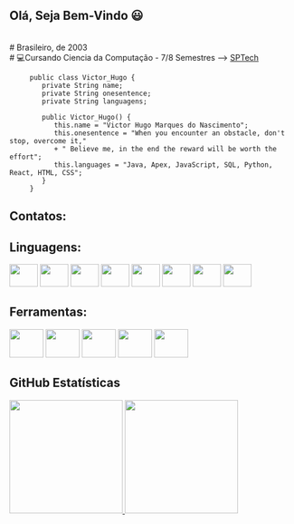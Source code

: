 ##   Olá, Seja Bem-Vindo 😃

<br># Brasileiro, de 2003
<br># 💻Cursando Ciencia da Computação - 7/8 Semestres --> [SPTech](https://www.sptech.school)   
    
<div  >
       
         public class Victor_Hugo {
            private String name;
            private String onesentence;
            private String languagens;
           
            public Victor_Hugo() {
               this.name = "Victor Hugo Marques do Nascimento";
               this.onesentence = "When you encounter an obstacle, don't stop, overcome it,"
               + " Believe me, in the end the reward will be worth the effort";
               this.languages = "Java, Apex, JavaScript, SQL, Python, React, HTML, CSS";
            }
         }
</div>

## Contatos:

<div>
    
</div>    

## Linguagens:

<div>
  <img height ="40em" width="50em" src="https://cdn.jsdelivr.net/gh/devicons/devicon/icons/java/java-original-wordmark.svg" />
  <img height ="40em" width="50em" src="https://cdn.jsdelivr.net/gh/devicons/devicon/icons/javascript/javascript-original.svg" />
  <img height ="40em" width="50em" src="https://cdn.jsdelivr.net/gh/devicons/devicon/icons/nodejs/nodejs-original.svg" />
  <img height ="40em" width="50em" src="https://cdn.jsdelivr.net/gh/devicons/devicon/icons/html5/html5-original-wordmark.svg" />
  <img height ="40em" width="50em" src="https://cdn.jsdelivr.net/gh/devicons/devicon/icons/css3/css3-original-wordmark.svg" />
  <img height ="40em" width="50em" src="https://cdn.jsdelivr.net/gh/devicons/devicon/icons/rstudio/rstudio-original.svg" />
  <img height ="40em" width="50em" src="https://cdn.jsdelivr.net/gh/devicons/devicon/icons/python/python-original.svg" />
  <img height ="40em" width="50em" src="https://cdn.jsdelivr.net/gh/devicons/devicon/icons/apex/apex-original.svg" />
</div>

## Ferramentas:

<div>
  <img height ="50em" width="60em" src="https://cdn.jsdelivr.net/gh/devicons/devicon/icons/visualstudio/visualstudio-plain.svg" />
  <img height ="50em" width="60em" src="https://cdn.jsdelivr.net/gh/devicons/devicon/icons/intellij/intellij-plain.svg" />
  <img height ="50em" width="60em" src="https://cdn.jsdelivr.net/gh/devicons/devicon/icons/github/github-original-wordmark.svg" />
  <img height ="50em" width="60em" src="https://cdn.jsdelivr.net/gh/devicons/devicon/icons/mysql/mysql-plain-wordmark.svg" />
  <img height ="50em" width="60em" src="https://cdn.jsdelivr.net/gh/devicons/devicon/icons/arduino/arduino-original.svg" />
</div>

## GitHub Estatísticas
 
<div>
<a href="https://github.com/ViHugo03">
   <img height ="200em" src="https://github-readme-stats.vercel.app/api?username=ViHugo03&show_icons=true&theme=radical">
   <img height ="200em" src="https://github-readme-stats.vercel.app/api/top-langs/?username=ViHugo03&show_icons=true&theme=radical">
</div>
 
